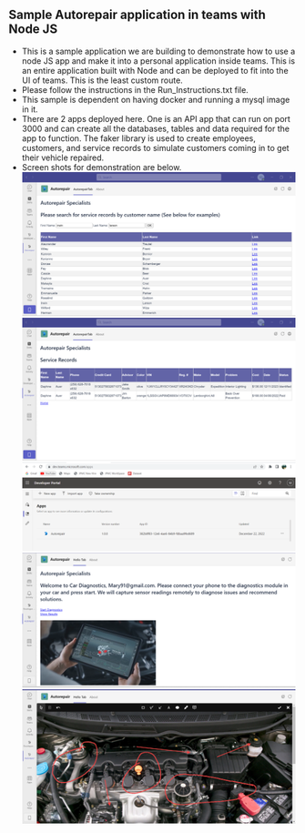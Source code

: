 ## Sample Autorepair application in teams with Node JS
* This is a sample application we are building to demonstrate how to use a node JS app and make it into a personal application inside teams. This is an entire application built with Node and can be deployed to fit into the UI of teams. This is the least custom route. 
* Please follow the instructions in the Run_Instructions.txt file. 
* This sample is dependent on having docker and running a mysql image in it. 
* There are 2 apps deployed here. One is an API app that can run on port 3000 and can create all the databases, tables and data required for the app to function. The faker library is used to create employees, customers, and service records to simulate customers coming in to get their vehicle repaired. 
* Screen shots for demonstration are below.
![App inside teams.](./autorepair_app_in_teams.png)
![App inside teams.](./autorepair_service_records.png)
![App inside teams.](./dev_portal_deployment.png)
![App inside teams.](./autorepair_show_diagnostics_video.png)
![App inside teams.](./autorepair_annotations_with_markerjs.png)
